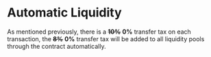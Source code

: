 # Automatic Liquidity

As mentioned previously, there is a ~~**10%**~~ **0%** transfer tax on each transaction, the ~~**8%**~~ **0%** transfer tax will be added to all liquidity pools through the contract automatically.

